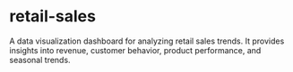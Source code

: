 # retail-sales
 A data visualization dashboard for analyzing retail sales trends. It provides insights into revenue, customer behavior, product performance, and seasonal trends.
